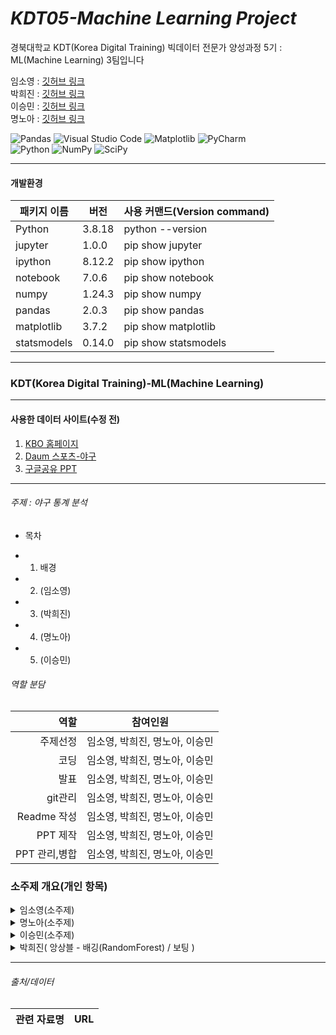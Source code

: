 # _KDT05-Machine Learning Project_

경북대학교 KDT(Korea Digital Training) 빅데이터 전문가 양성과정 5기 : ML(Machine Learning) 3팀입니다

임소영 : [깃허브 링크](https://github.com/YimSoYoung1001)  
박희진 : [깃허브 링크](https://github.com/ParkHeeJin00)  
이승민 : [깃허브 링크](https://github.com/winmin94)  
명노아 : [깃허브 링크](https://github.com/noah2397)

![Pandas](https://img.shields.io/badge/pandas-%23150458.svg?style=for-the-badge&logo=pandas&logoColor=white)
![Visual Studio Code](https://img.shields.io/badge/Visual%20Studio%20Code-0078d7.svg?style=for-the-badge&logo=visual-studio-code&logoColor=white)
![Matplotlib](https://img.shields.io/badge/Matplotlib-%23ffffff.svg?style=for-the-badge&logo=Matplotlib&logoColor=black)
![PyCharm](https://img.shields.io/badge/pycharm-143?style=for-the-badge&logo=pycharm&logoColor=black&color=black&labelColor=green)  
![Python](https://img.shields.io/badge/python-3670A0?style=for-the-badge&logo=python&logoColor=ffdd54)
![NumPy](https://img.shields.io/badge/numpy-%23013243.svg?style=for-the-badge&logo=numpy&logoColor=white)
![SciPy](https://img.shields.io/badge/SciPy-%230C55A5.svg?style=for-the-badge&logo=scipy&logoColor=%white)

<hr/>

#### 개발환경

| 패키지 이름 | 버전   | 사용 커맨드(Version command) |
| ----------- | ------ | ---------------------------- |
| Python      | 3.8.18 | python --version             |
| jupyter     | 1.0.0  | pip show jupyter             |
| ipython     | 8.12.2 | pip show ipython             |
| notebook    | 7.0.6  | pip show notebook            |
| numpy       | 1.24.3 | pip show numpy               |
| pandas      | 2.0.3  | pip show pandas              |
| matplotlib  | 3.7.2  | pip show matplotlib          |
| statsmodels | 0.14.0 | pip show statsmodels         |

<hr/>

### KDT(Korea Digital Training)-ML(Machine Learning)

<hr/>

#### 사용한 데이터 사이트(수정 전)

1. [KBO 홈페이지](https://www.koreabaseball.com/Default.aspx)
2. [Daum 스포츠-야구](https://sports.daum.net/record/kbo/team?season=2023)
3. [구글공유 PPT](https://docs.google.com/presentation/d/1iw8iwN1F_FjeJlKNg46WBwOhtqjZGTJt9zUaESa8WAY/edit)

<hr/>

###### 주제 : 야구 통계 분석

- 목차

* 1. 배경
* 2. (임소영)
* 3. (박희진)
* 4. (명노아)
* 5. (이승민)

###### 역할 분담

|          역할 | 참여인원                       |
| ------------: | ------------------------------ |
|      주제선정 | 임소영, 박희진, 명노아, 이승민 |
|          코딩 | 임소영, 박희진, 명노아, 이승민 |
|          발표 | 임소영, 박희진, 명노아, 이승민 |
|       git관리 | 임소영, 박희진, 명노아, 이승민 |
|   Readme 작성 | 임소영, 박희진, 명노아, 이승민 |
|      PPT 제작 | 임소영, 박희진, 명노아, 이승민 |
| PPT 관리,병합 | 임소영, 박희진, 명노아, 이승민 |

### 소주제 개요(개인 항목)

<details>
  <summary>
    임소영(소주제)
  </summary>
</details>

</hr>

<details>
  <summary>
    명노아(소주제)
  </summary>

</details>

</hr>

<details>
  <summary>
    이승민(소주제)
  </summary>

</details>

</hr>

<details>
  <summary>
    박희진( 앙상블 - 배깅(RandomForest) / 보팅 )
  </summary>
  
## (1) 모델 선정 이유
  
- 과대적합때문에 늘 고생했던 경험이 있어서 과대적합을 완화해주는데 알맞은 RandomForest 모델을 선정하였다.
- 우리 프로젝트가 같은 데이터로 다른 모델의 성능을 비교 파악 하는 것이기 때문에 보팅의 알고리즘과 매우 유사하다고 느꼈고, 우리가 비교해서 가장 높은 성능을 가진 모델의 결과와 보팅모델의 결과를 비교해보면 재밌겠다는 생각이 들어 선정하였다.
  
## (2) 데이터 파악 및 전처리
  
- data : restrant, item, sodium, sugar, total_fat, portein, caloriest
- target : caloriest
- feature : item, sodium, sugar, total_fat, portein
- restrant는 순서가 없는 범주형 데이터 -> OneHotEncoding 실시
  - 같은 브랜드지만 다른 이름인 데이터가 있길래 통일
  - targer과 상관계수 파악 -> 큰 상관관계 파악 X -> 무시 
- 결측치 제거
    - 대체했을 때, 데이터가 왜곡될까봐 대체하지 않고 제거함.
- 중복치 제거
- 이상치 확인
  ![image](https://github.com/ParkHeeJin00/KDT-5_MLProject/assets/155441547/07ef4a97-16b8-4759-a0f9-54c9aa671ba9)
    - 이상치가 매우 많이 확인 되었으나 잘못 입력된 데이터가 아니라는 판단하에 제거하지 않고 진행
    - 이상치에 영향을 덜 받는 MinMaxScaler나 RobustScaler 사용하는 것이 좋겠다.
- feature data를 산점도 찍어 봤을때, 선형 또는 묘하게 2차 곡선을 띰
  ![image](https://github.com/ParkHeeJin00/KDT-5_MLProject/assets/155441547/253fb431-be29-4f03-9d4a-e1ad6310f1fc)
  - feature들끼리 상관관계 있는지 파악
    - total_fat과 sodium 상관관계 높음
    - total_fat과 sodium feature만 poly 진행하여 모델 학습해봤으나 과대적합되어 기각
- MinMaxScaler 적용하여 스케일링
  - 세 방법중에 MAE와 RMSE가 제일 낮은 Scaler 선택
- train_test_split 메서드의 최적의 random_state 값 찾기
- RandomForest 메서드의 최적의 random_state 값 찾기
  
  
## (3) 모델 학습 및 모델 평가  
  
### RandomForest  
  
- train_score : 0.98 / test_score : 0.95 -> 과대적합이라고 판단
  -  과대적합을 방지하기 위해 튜닝 진행
    - n_estimators, max_depth, min_samples_split, max_features 파라미터 튜닝
  - 과대적합을 방지하기 위해 교차검증 진행
    - GridSearchCV를 통해 최적의 모델 산출
** 과대 적합 해결! ** 
- 튜닝 후 : train_score : 0.96 / test_score : 0.95
  
<aside>
💡 최적의 모델  
  
  ![image](https://github.com/ParkHeeJin00/KDT-5_MLProject/assets/155441547/00edaf5c-124d-4241-99e0-dd3c784497f0)  
      
  <img  width="300" height="200" alt="image" src="https://github.com/ParkHeeJin00/KDT-5_MLProject/assets/155441547/04d8f60f-769c-43d4-83a7-f7635ce3922b">

</aside>
  
### Voting  
  
- 각 조원들과 내가 만들었던 최적의 모델을 estimators 파라미터 안에 넣어 모델 생성 및 학습
- train_score : 0.91 / test_score : 0.91 -> 최적적합
  
<aside>
💡 최적의 모델  

  ![image](https://github.com/ParkHeeJin00/KDT-5_MLProject/assets/155441547/b8271ef0-88d3-4e0d-b8e2-432e449c059f)  
              
  <img  width="300" height="200" alt="image" src="https://github.com/ParkHeeJin00/KDT-5_MLProject/assets/155441547/39c226e7-6d58-4c61-8c73-1bd63b4027d4">

</aside>
  
## (4) 새로운 데이터로 칼로리 예측  
- 맘스터치 화이트갈릭싸이버거의 나트륨, 당류, 포화지방, 단백질 데이터를 model에 넣어 predict하여 값 예측  
- 각 모델 별로 예측값과 오차 도출
  ![image](https://github.com/ParkHeeJin00/KDT-5_MLProject/assets/155441547/5010f150-41a6-4900-82c9-1f8f44c37450)
  
## (5) 결과  
  
![image](https://github.com/ParkHeeJin00/KDT-5_MLProject/assets/155441547/6512e391-14f7-476c-affc-19b7ffad4cf1)
![image](https://github.com/ParkHeeJin00/KDT-5_MLProject/assets/155441547/d43885dc-5429-4488-b2e4-991833ecc75d)
- boost model이 score가 가장 높고, 최적적합에다, 새로운 데이터를 넣었을때도 MAE와 RMSE값이 낮다.  
  
## (6) 활용
- 칼로리 예측을 기반한 햄버거 추천 프로그램  
  
## (7) 피드백  
  
- 이상치가 많은 feature data에서 MinMaxScaler를 잘 사용하였다.
  - 이상치 제거를 안해도 MinMaxScaler로도 어느정도 이상치 정리가 된다.  

</details>
<hr/>

###### 출처/데이터

| 관련 자료명 | URL |
| :---------: | --- |
